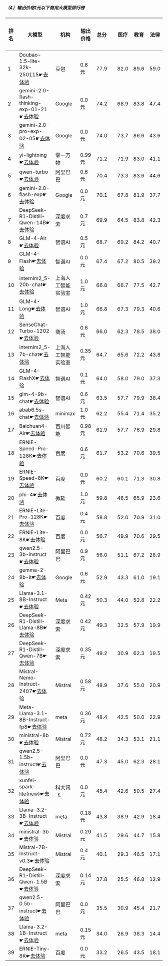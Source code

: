 ##### （4）输出价格1元以下商用大模型排行榜
|排名|大模型|机构|输出价格|总分| |医疗|教育|法律|行政公务|推理与数学计算|语言与指令遵从|
|---|-----|---|-------|---|-|----|---|---|------|------------|------------------|
|1|Doubao-1.5-lite-32k-250115☛[去体验](https://easyllm.site/static/modelcompare.html?type=proprietary)|豆包|0.6元|77.9| |                    82.0|89.6|59.0|                    70.7|91.7|86.5|
|2|gemini-2.0-flash-thinking-exp-01-21☛[去体验](https://easyllm.site/static/modelcompare.html?type=proprietary)|Google|0.0元|74.2| |                    68.9|83.8|47.4|                    85.1|93.9|86.9|
|3|gemini-2.0-pro-exp-02-05☛[去体验](https://easyllm.site/static/modelcompare.html?type=proprietary)|Google|0.0元|74.0| |                    73.7|86.6|43.6|                    73.7|92.0|87.5|
|4|yi-lightning☛[去体验](https://easyllm.site/static/modelcompare.html?type=proprietary)|零一万物|0.99元|71.2| |                    71.9|83.0|41.1|                    69.0|89.8|86.6|
|5|qwen-turbo☛[去体验](https://easyllm.site/static/modelcompare.html?type=proprietary)|阿里巴巴|0.6元|70.4| |                    73.3|83.6|44.6|                    67.3|79.7|83.2|
|6|gemini-2.0-flash-exp☛[去体验](https://easyllm.site/static/modelcompare.html?type=proprietary)|Google|0.0元|70.1| |                    67.8|81.9|37.7|                    69.3|92.8|87.0|
|7|DeepSeek-R1-Distill-Qwen-14B☛[去体验](https://easyllm.site/static/modelcompare.html?type=open-source)|深度求索|0.7元|69.9| |                    64.5|83.8|42.3|                    68.0|89.8|85.6|
|8|GLM-4-Air☛[去体验](https://easyllm.site/static/modelcompare.html?type=proprietary)|智谱AI|0.5元|68.7| |                    69.2|84.2|40.7|                    69.7|73.7|86.8|
|9|GLM-4-Flash☛[去体验](https://easyllm.site/static/modelcompare.html?type=proprietary)|智谱AI|0.0元|67.4| |                    67.2|80.5|39.2|                    64.5|75.1|82.7|
|10|internlm2_5-20b-chat☛[去体验](https://easyllm.site/static/modelcompare.html?type=open-source)|上海人工智能实验室|1.0元|66.8| |                    66.7|77.5|42.7|                    66.4|77.1|84.4|
|11|GLM-4-Long☛[去体验](https://easyllm.site/static/modelcompare.html?type=proprietary)|智谱AI|1.0元|66.8| |                    67.3|79.3|40.6|                    65.0|79.5|84.7|
|12|SenseChat-Turbo-1202☛[去体验](https://easyllm.site/static/modelcompare.html?type=proprietary)|商汤|0.6元|66.0| |                    62.3|78.5|38.0|                    64.8|81.5|84.2|
|13|internlm2_5-7b-chat☛[去体验](https://easyllm.site/static/modelcompare.html?type=open-source)|上海人工智能实验室|0.35元|64.7| |                    65.6|72.2|43.8|                    62.4|74.4|83.7|
|14|GLM-4-FlashX☛[去体验](https://easyllm.site/static/modelcompare.html?type=proprietary)|智谱AI|0.1元|64.0| |                    58.0|79.0|37.3|                    64.8|79.6|83.3|
|15|glm-4-9b-chat☛[去体验](https://easyllm.site/static/modelcompare.html?type=open-source)|智谱AI|0.6元|63.5| |                    57.7|79.9|38.4|                    64.1|74.0|83.0|
|16|abab6.5s-chat☛[去体验](https://easyllm.site/static/modelcompare.html?type=proprietary)|minimax|1.0元|62.2| |                    55.4|71.4|35.2|                    65.7|76.6|86.0|
|17|Baichuan4-Air☛[去体验](https://easyllm.site/static/modelcompare.html?type=proprietary)|百川智能|0.98元|61.9| |                    57.7|76.9|29.8|                    55.9|80.9|84.5|
|18|ERNIE-Speed-Pro-128K☛[去体验](https://easyllm.site/static/modelcompare.html?type=proprietary)|百度|0.6元|61.7| |                    53.2|70.6|39.5|                    59.0|80.4|84.4|
|19|ERNIE-Speed-8K☛[去体验](https://easyllm.site/static/modelcompare.html?type=proprietary)|百度|0.0元|60.2| |                    60.1|71.3|30.8|                    54.5|66.4|80.7|
|20|phi-4☛[去体验](https://easyllm.site/static/modelcompare.html?type=open-source)|微软|1.0元|59.8| |                    46.5|65.9|23.6|                    66.1|89.8|83.5|
|21|ERNIE-Lite-Pro-128K☛[去体验](https://easyllm.site/static/modelcompare.html?type=proprietary)|百度|0.4元|58.8| |                    52.0|70.9|31.0|                    57.3|76.1|80.9|
|22|ERNIE-Lite-8K☛[去体验](https://easyllm.site/static/modelcompare.html?type=proprietary)|百度|0.0元|56.7| |                    49.9|70.6|29.5|                    52.2|70.9|80.7|
|23|qwen2.5-3b-instruct☛[去体验](https://easyllm.site/static/modelcompare.html?type=open-source)|阿里巴巴|0.9元|56.0| |                    51.1|67.2|28.9|                    51.3|72.2|77.7|
|24|gemma-2-9b-it☛[去体验](https://easyllm.site/static/modelcompare.html?type=open-source)|Google|0.6元|52.9| |                    43.3|61.0|19.1|                    53.6|70.6|81.3|
|25|Llama-3.1-8B-Instruct☛[去体验](https://easyllm.site/static/modelcompare.html?type=open-source)|Meta|0.42元|50.3| |                    44.0|52.8|22.2|                    49.6|73.5|72.6|
|26|DeepSeek-R1-Distill-Llama-8B☛[去体验](https://easyllm.site/static/modelcompare.html?type=open-source)|深度求索|0.42元|49.3| |                    32.5|57.9|19.9|                    49.9|79.2|74.0|
|27|DeepSeek-R1-Distill-Qwen-7B☛[去体验](https://easyllm.site/static/modelcompare.html?type=open-source)|深度求索|0.35元|49.2| |                    30.9|62.3|19.5|                    48.8|81.3|71.0|
|28|Mistral-Nemo-Instruct-2407☛[去体验](https://easyllm.site/static/modelcompare.html?type=open-source)|Mistral|0.58元|48.9| |                    37.6|55.0|20.9|                    42.4|75.6|77.8|
|29|Meta-Llama-3.1-8B-Instruct-fp8☛[去体验](https://easyllm.site/static/modelcompare.html?type=open-source)|meta|0.36元|48.4| |                    42.5|50.0|22.9|                    43.2|72.7|73.7|
|30|ministral-8b☛[去体验](https://easyllm.site/static/modelcompare.html?type=proprietary)|Mistral|0.72元|48.2| |                    34.3|53.1|21.1|                    45.3|76.2|76.2|
|31|qwen2.5-1.5b-instruct☛[去体验](https://easyllm.site/static/modelcompare.html?type=open-source)|阿里巴巴|0.0元|47.3| |                    45.0|62.3|28.1|                    40.5|49.6|65.9|
|32|xunfei-spark-lite(new)☛[去体验](https://easyllm.site/static/modelcompare.html?type=proprietary)|科大讯飞|0.0元|45.4| |                    42.6|50.5|27.4|                    37.5|48.0|68.2|
|33|Llama-3.2-3B-Instruct☛[去体验](https://easyllm.site/static/modelcompare.html?type=open-source)|meta|0.18元|43.8| |                    38.9|42.9|18.4|                    37.8|69.9|69.4|
|34|ministral-3b☛[去体验](https://easyllm.site/static/modelcompare.html?type=proprietary)|Mistral|0.29元|41.5| |                    29.6|44.7|15.8|                    38.1|69.8|63.4|
|35|Mistral-7B-Instruct-v0.3☛[去体验](https://easyllm.site/static/modelcompare.html?type=open-source)|Mistral|0.4元|40.1| |                    29.3|46.5|17.1|                    40.9|48.6|69.7|
|36|DeepSeek-R1-Distill-Qwen-1.5B☛[去体验](https://easyllm.site/static/modelcompare.html?type=open-source)|深度求索|0.14元|37.8| |                    25.5|46.8|12.9|                    26.4|72.0|57.1|
|37|qwen2.5-0.5b-instruct☛[去体验](https://easyllm.site/static/modelcompare.html?type=open-source)|阿里巴巴|0.0元|35.5| |                    30.9|45.4|21.7|                    30.7|46.0|49.0|
|38|Llama-3.2-1B-Instruct☛[去体验](https://easyllm.site/static/modelcompare.html?type=open-source)|meta|0.15元|34.0| |                    26.9|38.3|14.4|                    32.7|49.0|55.4|
|39|ERNIE-Tiny-8K☛[去体验](https://easyllm.site/static/modelcompare.html?type=proprietary)|百度|0.0元|33.2| |                    26.5|43.5|18.1|                    31.0|34.7|55.4|
    
